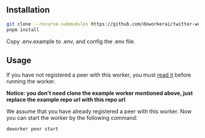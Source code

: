
## Installation

```bash
git clone --recurse-submodules https://github.com/deworkerai/twitter-worker.git
pnpm install
```

Copy .env.example to .env, and config the .env file.

## Usage

If you have not registered a peer with this worker, you must [read it](https://github.com/deworkerai/deworker-cli?tab=readme-ov-file#start-a-worker) before running the worker.

**Notice: you don't need clone the example worker mentioned above, just replace the example repo url with this repo url**

We assume that you have already registered a peer with this worker. Now you can start the worker by the following command:

```bash
deworker peer start
```